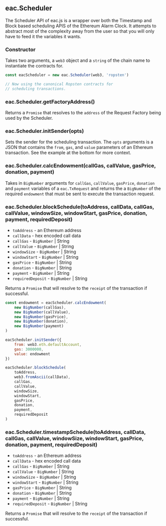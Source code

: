 ## eac.Scheduler

The Scheduler API of eac.js is a wrapper over both the Timestamp and 
Block based scheduling APIS of the Ethereum Alarm Clock. It 
attempts to abstract most of the complexity away from the user
so that you will only have to feed it the variables it wants.

### Constructor

Takes two arguments, a `web3` object and a `string` of the chain name
to instantiate the contracts for.

```javascript
const eacScheduler = new eac.Scheduler(web3, 'ropsten')

// Now using the canonical Ropsten contracts for 
// scheduling transactions.
```

### eac.Scheduler.getFactoryAddress()

Returns a `Promise` that resolves to the `address` of the 
Request Factory being used by the Scheduler.

### eac.Scheduler.initSender(opts)

Sets the sender for the scheduling transaction. The `opts` arguments is 
a JSON that contains the `from`, `gas`, and `value` parameters of an 
Ethereum transaction. See the example at the bottom for more context.

### eac.Scheduler.calcEndowment(callGas, callValue, gasPrice, donation, payment)

Takes in `BigNumber` arguments for `callGas`, `callValue`, `gasPrice`, `donation` and
`payment` variables of a `eac.TxRequest` and returns the a `BigNumber` of the required
`endowment` that must be sent to execute the transaction request.

### eac.Scheduler.blockSchedule(toAddress, callData, callGas, callValue, windowSize, windowStart, gasPrice, donation, payment, requiredDeposit)

 - `toAddress`     - an Ethereum address
 - `callData`      - hex encoded call data
 - `callGas` - `BigNumber` | String
 - `callValue` - `BigNumber` | String
 - `windowSize` - `BigNumber` | String
 - `windowStart` - `BigNumber` | String
 - `gasPrice` - `BigNumber` | String
 - `donation` - `BigNumber` | String
 - `payment` - `BigNumber` | String
 - `requiredDeposit` - `BigNumber` | String

Returns a `Promise` that will resolve to the `receipt` of the transaction if successful.

```javascript
const endowment = eacScheduler.calcEndowment(
    new BigNumber(callGas),
    new BigNumber(callValue),
    new BigNumber(gasPrice),
    new BigNumber(donation),
    new BigNumber(payment)
)

eacScheduler.initSender({
    from: web3.eth.defaultAccount,
    gas: 3000000,
    value: endowment
})

eacScheduler.blockSchedule(
    toAddress,
    web3.fromAscii(callData),
    callGas,
    callValue,
    windowSize,
    windowStart,
    gasPrice,
    donation,
    payment,
    requiredDeposit
)
```

### eac.Scheduler.timestampSchedule(toAddress, callData, callGas, callValue, windowSize, windowStart, gasPrice, donation, payment, requiredDeposit)

 - `toAddress`     - an Ethereum address
 - `callData`      - hex encoded call data
 - `callGas` - `BigNumber` | String
 - `callValue` - `BigNumber` | String
 - `windowSize` - `BigNumber` | String
 - `windowStart` - `BigNumber` | String
 - `gasPrice` - `BigNumber` | String
 - `donation` - `BigNumber` | String
 - `payment` - `BigNumber` | String
 - `requiredDeposit` - `BigNumber` | String

Returns a `Promise` that will resolve to the `receipt` of the transaction if successful.